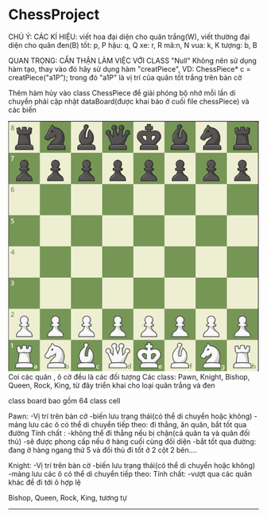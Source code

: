 # ChessProject
CHÚ Ý: CÁC KÍ HIỆU:
    viết hoa đại diện cho quân trắng(W), viết thường đại diện cho quân đen(B)
    tốt: p, P
    hậu: q, Q
    xe: r, R
    mã:n, N
    vua: k, K
    tượng: b, B

QUAN TRỌNG: CẨN THẬN LÀM VIỆC VỚI CLASS "Null"
            Không nên sử dụng hàm tạo, thay vào đó hãy sử dụng hàm "creatPiece", VD: ChessPiece* c = creatPiece("a1P");
            trong đó "a1P" là vị trí của quân tốt trắng trên bàn cờ

Thêm hàm hủy vào class ChessPiece để giải phóng bộ nhớ
mỗi lần di chuyển phải cập nhật dataBoard(được khai báo ở cuối file chessPiece) và các biến


![Alt text](BoardChess.png)
Coi các quân , ô cờ đều là các đối tượng
Các class: Pawn, Knight, Bishop, Queen, Rock, King, từ đây triển khai cho loại quân trắng và đen

class board bao gồm 64 class cell

Pawn:
-Vị trí trên bàn cờ
-biến lưu trạng thái(có thể di chuyển hoặc không)
-mảng lưu các ô có thể di chuyển tiếp theo: đi thẳng, ăn quân, bắt tốt qua đường
Tính chất :
-không thể đi thẳng nếu bị chặn(cả quân ta và quân đối thủ)
-sẽ được phong cấp nếu ở hàng cuối cùng đối diện
-bắt tốt qua đường: đang ở hàng ngang thứ 5 và đối thủ đi tốt ở 2 cột 2 bên....

Knight:
-Vị trí trên bàn cờ
-biến lưu trạng thái(có thể di chuyển hoặc không)
-mảng lưu các ô có thể di chuyển tiếp theo: 
Tính chất:
-vượt qua các quân khác để đi tới ô hợp lệ

Bishop, Queen, Rock, King, tương tự

**************





